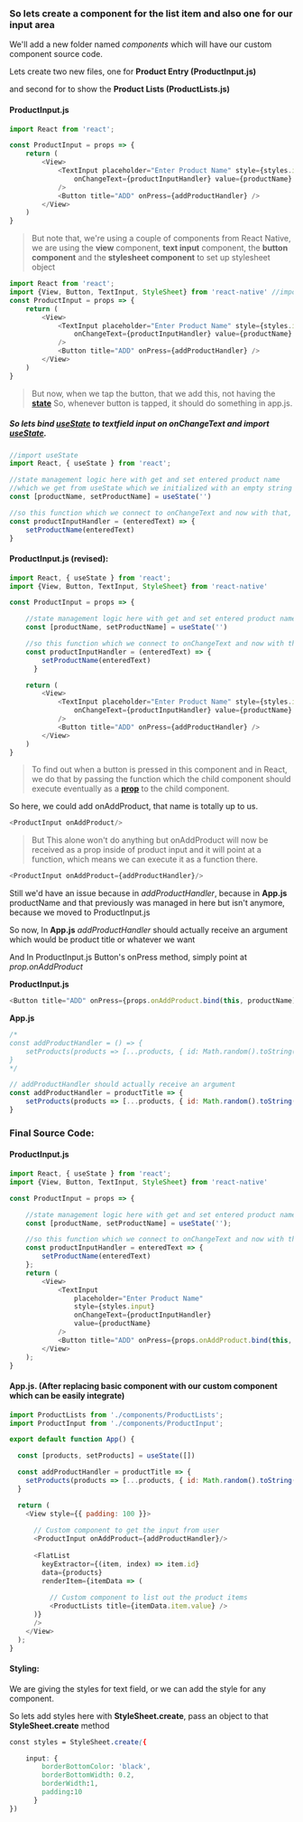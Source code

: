 ### So lets create a component for the list item and also one for our input area

We'll add a new folder named *components* which will have our custom component source code.

Lets create two new files, one for **Product Entry (ProductInput.js)** 

and second for to show the **Product Lists (ProductLists.js)**


#### ProductInput.js

``````javascript
import React from 'react';

const ProductInput = props => {
    return (
        <View>
            <TextInput placeholder="Enter Product Name" style={styles.input}
                onChangeText={productInputHandler} value={productName}
            />
            <Button title="ADD" onPress={addProductHandler} />
        </View>
    )
}
``````

> But note that, 
> we're using a couple of components from React Native, we are using the **view** component, **text input** component, 
the **button component** and the **stylesheet component** to set up stylesheet object

``````javascript
import React from 'react';
import {View, Button, TextInput, StyleSheet} from 'react-native' //imported all the react-native basic stuffs
const ProductInput = props => {
    return (
        <View>
            <TextInput placeholder="Enter Product Name" style={styles.input}
                onChangeText={productInputHandler} value={productName}
            />
            <Button title="ADD" onPress={addProductHandler} />
        </View>
    )
}
``````

> But now, when we tap the button, that we add this, not having the **[state](https://github.com/pvn/ReactLearning/blob/master/State-Event.md)**
> So, whenever button is tapped, it should do something in app.js.

##### So lets bind [useState](https://reactjs.org/docs/hooks-state.html) to textfield input on **onChangeText** and import [useState](https://reactjs.org/docs/hooks-state.html).

``````javascript
//import useState
import React, { useState } from 'react';

//state management logic here with get and set entered product name 
//which we get from useState which we initialized with an empty string
const [productName, setProductName] = useState('')

//so this function which we connect to onChangeText and now with that, fetching the user input
const productInputHandler = (enteredText) => {
    setProductName(enteredText)
}
``````

#### ProductInput.js (revised):

``````javascript
import React, { useState } from 'react';
import {View, Button, TextInput, StyleSheet} from 'react-native'

const ProductInput = props => {

    //state management logic here with get and set entered product name which we get from useState which we initialized
    const [productName, setProductName] = useState('')

    //so this function which we connect to onChangeText and now with that, fetching the user input
    const productInputHandler = (enteredText) => {
        setProductName(enteredText)
      }

    return (
        <View>
            <TextInput placeholder="Enter Product Name" style={styles.input}
                onChangeText={productInputHandler} value={productName}
            />
            <Button title="ADD" onPress={addProductHandler} />
        </View>
    )
}
``````

> To find out when a button is pressed in this component and in React, we do that by passing the function which the child component should execute eventually as a [**prop**](https://reactjs.org/docs/components-and-props.html) to the child component.

So here, we could add onAddProduct, that name is totally up to us.
``````javascript
<ProductInput onAddProduct/>
``````

> But This alone won't do anything but onAddProduct will now be received as a prop inside of product input and
it will point at a function, which means we can execute it as a function there.

``````javascript
<ProductInput onAddProduct={addProductHandler}/>
``````

Still we'd have an issue because in *addProductHandler*, because in **App.js** productName and that previously was managed in here but isn't anymore, because we moved to ProductInput.js

So now, In **App.js** *addProductHandler* should actually receive an argument which would be product title or whatever we want

And In ProductInput.js Button's onPress method, simply point at *prop.onAddProduct*

**ProductInput.js**
``````javascript
<Button title="ADD" onPress={props.onAddProduct.bind(this, productName)} />
``````

**App.js**
``````javascript
/*
const addProductHandler = () => {
    setProducts(products => [...products, { id: Math.random().toString(), value: productName }])
}
*/

// addProductHandler should actually receive an argument
const addProductHandler = productTitle => {
    setProducts(products => [...products, { id: Math.random().toString(), value: productTitle }])
}

``````


### Final Source Code:

#### ProductInput.js

``````javascript
import React, { useState } from 'react';
import {View, Button, TextInput, StyleSheet} from 'react-native'

const ProductInput = props => {

    //state management logic here with get and set entered product name which we get from useState which we initialized
    const [productName, setProductName] = useState('');

    //so this function which we connect to onChangeText and now with that, fetching the user input
    const productInputHandler = enteredText => {
        setProductName(enteredText)
    };
    return (
        <View>
            <TextInput 
                placeholder="Enter Product Name" 
                style={styles.input}
                onChangeText={productInputHandler} 
                value={productName}
            />
            <Button title="ADD" onPress={props.onAddProduct.bind(this, productName)} />
        </View>
    );
}

``````

#### App.js. (After replacing basic component with our custom component which can be easily integrate)

``````javascript
import ProductLists from './components/ProductLists';
import ProductInput from './components/ProductInput';

export default function App() {

  const [products, setProducts] = useState([])

  const addProductHandler = productTitle => {
    setProducts(products => [...products, { id: Math.random().toString(), value: productTitle }])
  }

  return (
    <View style={{ padding: 100 }}>
      
      // Custom component to get the input from user
      <ProductInput onAddProduct={addProductHandler}/>
      
      <FlatList
        keyExtractor={(item, index) => item.id}
        data={products}
        renderItem={itemData => (
          
          // Custom component to list out the product items
          <ProductLists title={itemData.item.value} />
      )}
      />
    </View>
  );
} 
``````

#### Styling:
We are giving the styles for text field, or we can add the style for any component. 

So lets add styles here with **StyleSheet.create**, pass an object to that **StyleSheet.create** method

``````css
const styles = StyleSheet.create({

    input: {
        borderBottomColor: 'black',
        borderBottomWidth: 0.2,
        borderWidth:1,
        padding:10
      }
})
``````
